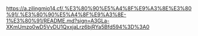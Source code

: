 https://a.zilingmio14.cf/.%E3%80%90%E5%A4%8F%E9%A3%8E%E3%80%91/.%E3%80%90%E5%A4%8F%E9%A3%8E-1%E3%80%91/README.md?sign=A3GLa-XKmUmzo0wD5VvDU1QxxjaLrz6bjRYa5Bfd594%3D%3A0